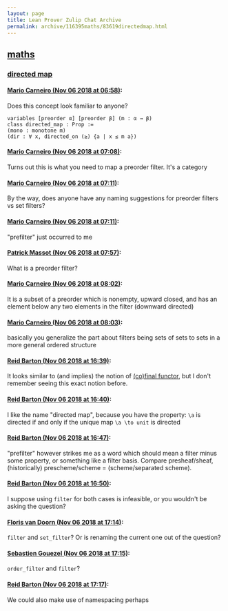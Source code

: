 ```yaml
---
layout: page
title: Lean Prover Zulip Chat Archive 
permalink: archive/116395maths/83619directedmap.html
---
```


## [maths](index.html)
### [directed map](83619directedmap.html)

#### [Mario Carneiro (Nov 06 2018 at 06:58)](https://leanprover.zulipchat.com/#narrow/stream/116395-maths/topic/directed%20map/near/146847285):
Does this concept look familiar to anyone?
```lean
variables [preorder α] [preorder β] (m : α → β)
class directed_map : Prop :=
(mono : monotone m)
(dir : ∀ x, directed_on (≥) {a | x ≤ m a})
```

#### [Mario Carneiro (Nov 06 2018 at 07:08)](https://leanprover.zulipchat.com/#narrow/stream/116395-maths/topic/directed%20map/near/146847552):
Turns out this is what you need to map a preorder filter. It's a category

#### [Mario Carneiro (Nov 06 2018 at 07:11)](https://leanprover.zulipchat.com/#narrow/stream/116395-maths/topic/directed%20map/near/146847622):
By the way, does anyone have any naming suggestions for preorder filters vs set filters?

#### [Mario Carneiro (Nov 06 2018 at 07:11)](https://leanprover.zulipchat.com/#narrow/stream/116395-maths/topic/directed%20map/near/146847624):
"prefilter" just occurred to me

#### [Patrick Massot (Nov 06 2018 at 07:57)](https://leanprover.zulipchat.com/#narrow/stream/116395-maths/topic/directed%20map/near/146849018):
What is a preorder filter?

#### [Mario Carneiro (Nov 06 2018 at 08:02)](https://leanprover.zulipchat.com/#narrow/stream/116395-maths/topic/directed%20map/near/146849250):
It is a subset of a preorder which is nonempty, upward closed, and has an element below any two elements in the filter (downward directed)

#### [Mario Carneiro (Nov 06 2018 at 08:03)](https://leanprover.zulipchat.com/#narrow/stream/116395-maths/topic/directed%20map/near/146849262):
basically you generalize the part about filters being sets of sets to sets in a more general ordered structure

#### [Reid Barton (Nov 06 2018 at 16:39)](https://leanprover.zulipchat.com/#narrow/stream/116395-maths/topic/directed%20map/near/146872338):
It looks similar to (and implies) the notion of [(co)final functor](https://ncatlab.org/nlab/show/final+functor#definition), but I don't remember seeing this exact notion before.

#### [Reid Barton (Nov 06 2018 at 16:40)](https://leanprover.zulipchat.com/#narrow/stream/116395-maths/topic/directed%20map/near/146872406):
I like the name "directed map", because you have the property: `\a` is directed if and only if the unique map `\a \to unit` is directed

#### [Reid Barton (Nov 06 2018 at 16:47)](https://leanprover.zulipchat.com/#narrow/stream/116395-maths/topic/directed%20map/near/146872843):
"prefilter" however strikes me as a word which should mean a filter minus some property, or something like a filter basis. Compare presheaf/sheaf, (historically) prescheme/scheme = (scheme/separated scheme).

#### [Reid Barton (Nov 06 2018 at 16:50)](https://leanprover.zulipchat.com/#narrow/stream/116395-maths/topic/directed%20map/near/146873026):
I suppose using `filter` for both cases is infeasible, or you wouldn't be asking the question?

#### [Floris van Doorn (Nov 06 2018 at 17:14)](https://leanprover.zulipchat.com/#narrow/stream/116395-maths/topic/directed%20map/near/146874734):
`filter` and `set_filter`? Or is renaming the current one out of the question?

#### [Sebastien Gouezel (Nov 06 2018 at 17:15)](https://leanprover.zulipchat.com/#narrow/stream/116395-maths/topic/directed%20map/near/146874798):
`order_filter` and `filter`?

#### [Reid Barton (Nov 06 2018 at 17:17)](https://leanprover.zulipchat.com/#narrow/stream/116395-maths/topic/directed%20map/near/146874970):
We could also make use of namespacing perhaps

